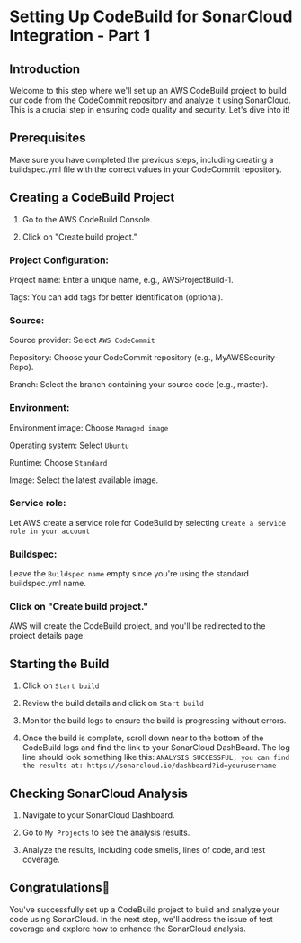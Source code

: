 # Setting Up CodeBuild for SonarCloud Integration - Part 1

## Introduction
Welcome to this step where we'll set up an AWS CodeBuild project to build our code from the CodeCommit repository and analyze it using SonarCloud. This is a crucial step in ensuring code quality and security. Let's dive into it!

## Prerequisites
Make sure you have completed the previous steps, including creating a buildspec.yml file with the correct values in your CodeCommit repository.

## Creating a CodeBuild Project
1. Go to the AWS CodeBuild Console.

2. Click on "Create build project."

### Project Configuration:
Project name: Enter a unique name, e.g., AWSProjectBuild-1.

Tags: You can add tags for better identification (optional).

### Source:
Source provider: Select `AWS CodeCommit`

Repository: Choose your CodeCommit repository (e.g., MyAWSSecurity-Repo).

Branch: Select the branch containing your source code (e.g., master).

### Environment:
Environment image: Choose `Managed image`

Operating system: Select `Ubuntu`

Runtime: Choose `Standard`

Image: Select the latest available image.

### Service role:

Let AWS create a service role for CodeBuild by selecting `Create a service role in your account`

### Buildspec:
Leave the `Buildspec name` empty since you're using the standard buildspec.yml name.

### Click on "Create build project."

AWS will create the CodeBuild project, and you'll be redirected to the project details page.

## Starting the Build
1. Click on `Start build`

2. Review the build details and click on `Start build`

3. Monitor the build logs to ensure the build is progressing without errors.

4. Once the build is complete, scroll down near to the bottom of the CodeBuild logs and find the link to your SonarCloud DashBoard. The log line should look something like this: `ANALYSIS SUCCESSFUL, you can find the results at: https://sonarcloud.io/dashboard?id=yourusername`

## Checking SonarCloud Analysis
1. Navigate to your SonarCloud Dashboard.

2. Go to `My Projects` to see the analysis results.

3. Analyze the results, including code smells, lines of code, and test coverage.

## Congratulations🥳
You've successfully set up a CodeBuild project to build and analyze your code using SonarCloud. In the next step, we'll address the issue of test coverage and explore how to enhance the SonarCloud analysis.








